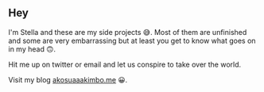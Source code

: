 ## Hey
 I'm Stella and these are my side projects 😅. Most of them are unfinished and some are very embarrassing but at least you get to know what goes on in my head 🙃.

 Hit me up on twitter or email and let us conspire to take over the world.
 
 Visit my blog [akosuaaakimbo.me](https://www.akosuaaakimbo.me) 😀.
